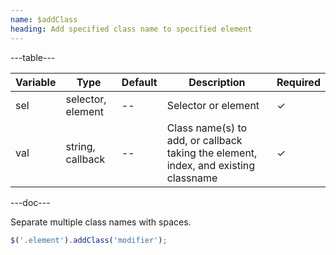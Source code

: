 ```yaml
---
name: $addClass
heading: Add specified class name to specified element
---
```


---table---

| Variable | Type              | Default | Description                                                                         | Required |
| -------- | ----------------- | ------- | ----------------------------------------------------------------------------------- | -------- |
| sel      | selector, element | --      | Selector or element                                                                 | &#10003; |
| val      | string, callback  | --      | Class name(s) to add, or callback taking the element, index, and existing classname | &#10003; |

---doc---

Separate multiple class names with spaces.

```javascript
$('.element').addClass('modifier');
```